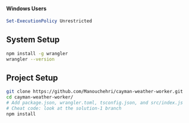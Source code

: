 #### Windows Users
```powershell
Set-ExecutionPolicy Unrestricted
```

## System Setup
```sh
npm install -g wrangler 
wrangler --version 
```

## Project Setup
```sh
git clone https://github.com/Manouchehri/cayman-weather-worker.git
cd cayman-weather-worker/
# Add package.json, wrangler.toml, tsconfig.json, and src/index.js
# Cheat code: look at the solution-1 branch
npm install
```
